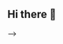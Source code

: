 ## Hi there 👋

<!--
**keerthananayak04/keerthananayak04** is a ✨ _special_ ✨ repository because its `README.md` (this file) appears on your GitHub profile.

# 💫 About Me:
Student


# 💻 Tech Stack:
![C](https://img.shields.io/badge/c-%2300599C.svg?style=for-the-badge&logo=c&logoColor=white)
# 📊 GitHub Stats:
![](https://github-readme-stats.vercel.app/api?username=keerthananayak04&theme=dark&hide_border=false&include_all_commits=false&count_private=false)<br/>
[](https://nirzak-streak-stats.vercel.app/?user=keerthananayak04&theme=dark&hide_border=false)<br/>
[](https://github-readme-stats.vercel.app/api/top-langs/?username=keerthananayak04&theme=dark&hide_border=false&include_all_commits=false&count_private=false&layout=compact)

---
[![](https://visitcount.itsvg.in/api?id=keerthananayak04&icon=0&color=0)](https://visitcount.itsvg.in)

<!-- Proudly created with GPRM ( https://gprm.itsvg.in ) -->
-->
